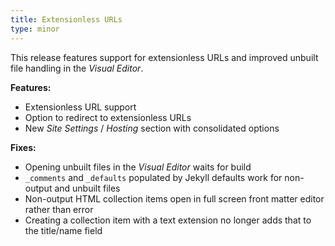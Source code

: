 ```yaml
---
title: Extensionless URLs
type: minor
---
```


This release features support for extensionless URLs and improved unbuilt file handling in the *Visual Editor*.

**Features:**

* Extensionless URL support
* Option to redirect to extensionless URLs
* New *Site Settings* / *Hosting* section with consolidated options

**Fixes:**

* Opening unbuilt files in the *Visual Editor* waits for build
* `_comments` and `_defaults` populated by Jekyll defaults work for non-output and unbuilt files
* Non-output HTML collection items open in full screen front matter editor rather than error
* Creating a collection item with a text extension no longer adds that to the title/name field
